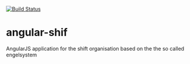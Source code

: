[![Build Status](https://travis-ci.org/shiftorga/angular-shift.svg)](https://travis-ci.org/shiftorga/angular-shift)

# angular-shif

AngularJS application for the shift organisation based on the the so called engelsystem
